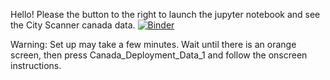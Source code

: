 Hello! Please the button to the right to launch the jupyter notebook and see the City Scanner canada data.
[![Binder](https://mybinder.org/badge_logo.svg)](https://mybinder.org/v2/gh/annzhang22/canada_data/master)

Warning: Set up may take a few minutes. Wait until there is an orange screen, then press Canada_Deployment_Data_1 and follow the onscreen instructions.
